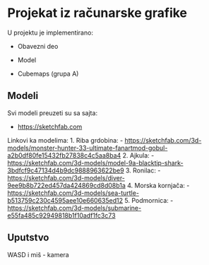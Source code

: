 # Projekat iz računarske grafike 
 
U projektu je implementirano:

  - Obavezni deo

  - Model

  - Cubemaps (grupa A)

## Modeli

Svi modeli preuzeti su sa sajta:
  - https://sketchfab.com

  Linkovi ka modelima:
    1. Riba grdobina: 
        - https://sketchfab.com/3d-models/monster-hunter-33-ultimate-fanartmod-gobul-a2b0df80fe15432fb27838c4c5aa8ba4
    2. Ajkula:
        - https://sketchfab.com/3d-models/model-9a-blacktip-shark-3bdfcf9c47134d4b9dc9888963622be9
    3. Ronilac:
        - https://sketchfab.com/3d-models/diver-9ee9b8b722ed457da424869cd8d08b1a
    4. Morska kornjača:
        - https://sketchfab.com/3d-models/sea-turtle-b513759c230c4595aee10e660635ed12
    5. Podmornica:
        - https://sketchfab.com/3d-models/submarine-e55fa485c92949818b1f10adf1fc3c73

## Uputstvo

WASD i miš - kamera

